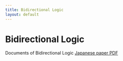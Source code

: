 ```yaml
---
title: Bidirectional Logic
layout: default
---
```

# Bidirectional Logic

Documents of Bidirectional Logic
[Japanese paper PDF](https://KeisukeShindo0.github.io/BidirectionalLogic/BidirectionalLogic.pdf)

